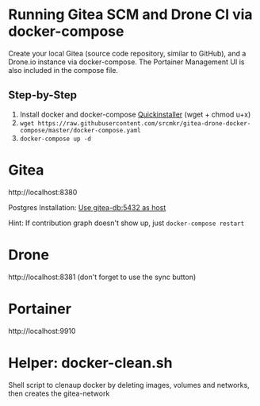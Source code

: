 # Running Gitea SCM and Drone CI via docker-compose

Create your local Gitea (source code repository, similar to GitHub), and a Drone.io instance via docker-compose.
The Portainer Management UI is also included in the compose file. 

## Step-by-Step
1. Install docker and docker-compose [Quickinstaller](https://raw.githubusercontent.com/srcmkr/docker-dotnet-testproj/master/dockerinstall.sh) (wget + chmod u+x)
1. `wget https://raw.githubusercontent.com/srcmkr/gitea-drone-docker-compose/master/docker-compose.yaml`
1. `docker-compose up -d`

# Gitea
  http://localhost:8380
  
  Postgres Installation: [Use gitea-db:5432 as host](https://raw.githubusercontent.com/srcmkr/gitea-drone-docker-compose/master/gitea-setup.JPG)
  
  Hint: If contribution graph doesn't show up, just `docker-compose restart`
  
# Drone 
  http://localhost:8381 (don't forget to use the sync button)

# Portainer 
  http://localhost:9910

# Helper: docker-clean.sh
Shell script to clenaup docker by deleting images, volumes and networks, then creates the gitea-network
